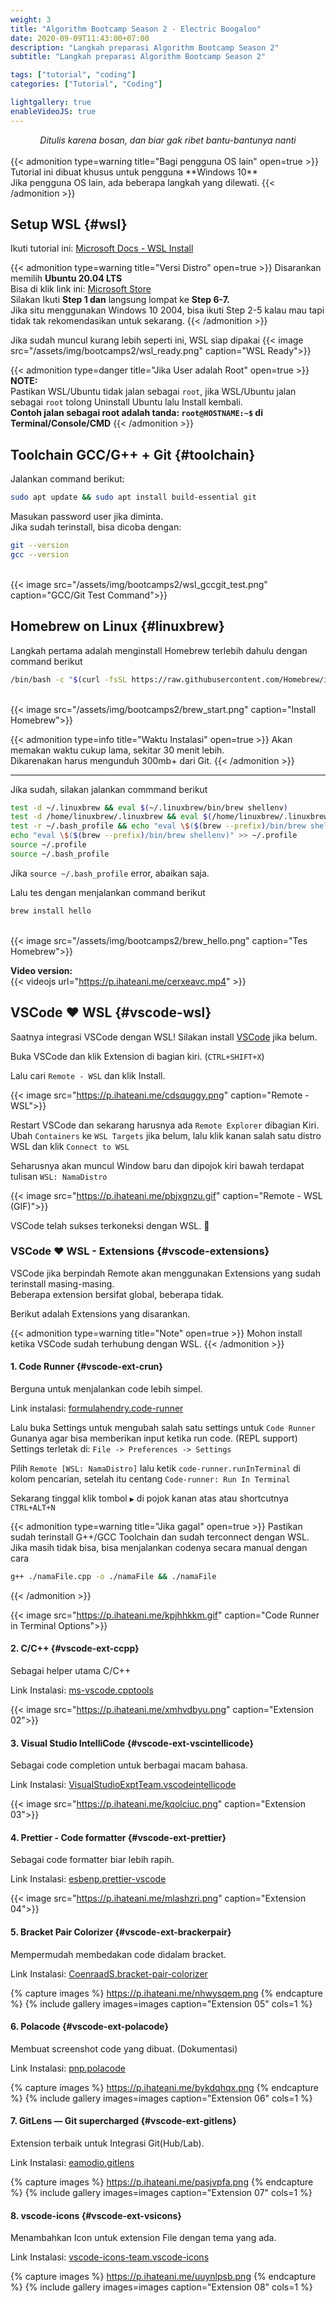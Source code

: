 ```yaml
---
weight: 3
title: "Algorithm Bootcamp Season 2 - Electric Boogaloo"
date: 2020-09-09T11:43:00+07:00
description: "Langkah preparasi Algorithm Bootcamp Season 2"
subtitle: "Langkah preparasi Algorithm Bootcamp Season 2"

tags: ["tutorial", "coding"]
categories: ["Tutorial", "Coding"]

lightgallery: true
enableVideoJS: true
---
```


<div align="center">
<i>Ditulis karena bosan, dan biar gak ribet bantu-bantunya nanti</i>
</div>

<!--more-->
<br>
{{< admonition type=warning title="Bagi pengguna OS lain" open=true >}}
Tutorial ini dibuat khusus untuk pengguna **Windows 10**<br>
Jika pengguna OS lain, ada beberapa langkah yang dilewati.
{{< /admonition >}}

## Setup WSL {#wsl}
Ikuti tutorial ini: [Microsoft Docs - WSL Install](https://docs.microsoft.com/en-us/windows/wsl/install-win10)

{{< admonition type=warning title="Versi Distro" open=true >}}
Disarankan memilih **Ubuntu 20.04 LTS**<br>
Bisa di klik link ini: [Microsoft Store](https://www.microsoft.com/store/apps/9n6svws3rx71)<br>
Silakan Ikuti **Step 1 dan** langsung lompat ke **Step 6-7.**<br>
Jika situ menggunakan Windows 10 2004, bisa ikuti Step 2-5 kalau mau tapi tidak tak rekomendasikan untuk sekarang.
{{< /admonition >}}

Jika sudah muncul kurang lebih seperti ini, WSL siap dipakai
{{< image src="/assets/img/bootcamps2/wsl_ready.png" caption="WSL Ready">}}

{{< admonition type=danger title="Jika User adalah Root" open=true >}}
**NOTE:**<br>
Pastikan WSL/Ubuntu tidak jalan sebagai `root`, jika WSL/Ubuntu jalan sebagai `root` tolong Uninstall Ubuntu lalu Install kembali.<br>
**Contoh jalan sebagai root adalah tanda: `root@HOSTNAME:~$` di Terminal/Console/CMD**
{{< /admonition >}}

## Toolchain GCC/G++ + Git {#toolchain}
Jalankan command berikut:<br>
```bash
sudo apt update && sudo apt install build-essential git
```

Masukan password user jika diminta.<br>
Jika sudah terinstall, bisa dicoba dengan:
```bash
git --version
gcc --version
```
<br>
{{< image src="/assets/img/bootcamps2/wsl_gccgit_test.png" caption="GCC/Git Test Command">}}

## Homebrew on Linux {#linuxbrew}
Langkah pertama adalah menginstall Homebrew terlebih dahulu dengan command berikut
```bash
/bin/bash -c "$(curl -fsSL https://raw.githubusercontent.com/Homebrew/install/master/install.sh)"
```
<br>
{{< image src="/assets/img/bootcamps2/brew_start.png" caption="Install Homebrew">}}

{{< admonition type=info title="Waktu Instalasi" open=true >}}
Akan memakan waktu cukup lama, sekitar 30 menit lebih.<br>
Dikarenakan harus mengunduh 300mb+ dari Git.
{{< /admonition >}}

---

Jika sudah, silakan jalankan commmand berikut
```bash
test -d ~/.linuxbrew && eval $(~/.linuxbrew/bin/brew shellenv)
test -d /home/linuxbrew/.linuxbrew && eval $(/home/linuxbrew/.linuxbrew/bin/brew shellenv)
test -r ~/.bash_profile && echo "eval \$($(brew --prefix)/bin/brew shellenv)" >> ~/.bash_profile
echo "eval \$($(brew --prefix)/bin/brew shellenv)" >> ~/.profile
source ~/.profile
source ~/.bash_profile
```

Jika `source ~/.bash_profile` error, abaikan saja.

Lalu tes dengan menjalankan command berikut
```bash
brew install hello
```
<br>
{{< image src="/assets/img/bootcamps2/brew_hello.png" caption="Tes Homebrew">}}
<br>

**Video version:**
<br>
{{< videojs url="https://p.ihateani.me/cerxeavc.mp4" >}}

## VSCode ❤️ WSL {#vscode-wsl}

Saatnya integrasi VSCode dengan WSL! Silakan install [VSCode](https://code.visualstudio.com/) jika belum.

Buka VSCode dan klik Extension di bagian kiri. (`CTRL+SHIFT+X`)

Lalu cari `Remote - WSL` dan klik Install.

{{< image src="https://p.ihateani.me/cdsquggy.png" caption="Remote - WSL">}}

Restart VSCode dan sekarang harusnya ada `Remote Explorer` dibagian Kiri.<br>
Ubah `Containers` ke `WSL Targets` jika belum, lalu klik kanan salah satu distro WSL
dan klik `Connect to WSL`

Seharusnya akan muncul Window baru dan dipojok kiri bawah terdapat tulisan `WSL: NamaDistro`

{{< image src="https://p.ihateani.me/pbjxgnzu.gif" caption="Remote - WSL (GIF)">}}

VSCode telah sukses terkoneksi dengan WSL. 🎉

### VSCode ❤️ WSL - Extensions {#vscode-extensions}

VSCode jika berpindah Remote akan menggunakan Extensions yang sudah terinstall masing-masing.<br>
Beberapa extension bersifat global, beberapa tidak.

Berikut adalah Extensions yang disarankan.

{{< admonition type=warning title="Note" open=true >}}
Mohon install ketika VSCode sudah terhubung dengan WSL.
{{< /admonition >}}

#### 1. Code Runner {#vscode-ext-crun}

Berguna untuk menjalankan code lebih simpel.

Link instalasi: [formulahendry.code-runner](https://marketplace.visualstudio.com/items?itemName=formulahendry.code-runner)

Lalu buka Settings untuk mengubah salah satu settings untuk `Code Runner`<br>
Gunanya agar bisa memberikan input ketika run code. (REPL support)<br>
Settings terletak di: `File -> Preferences -> Settings`

Pilih `Remote [WSL: NamaDistro]` lalu ketik `code-runner.runInTerminal` di kolom pencarian, setelah itu centang `Code-runner: Run In Terminal`

Sekarang tinggal klik tombol `▶️` di pojok kanan atas atau shortcutnya `CTRL+ALT+N`

{{< admonition type=warning title="Jika gagal" open=true >}}
Pastikan sudah terinstall G++/GCC Toolchain dan sudah terconnect dengan WSL.<br>
Jika masih tidak bisa, bisa menjalankan codenya secara manual dengan cara<br>
```bash
g++ ./namaFile.cpp -o ./namaFile && ./namaFile
```
{{< /admonition >}}

{{< image src="https://p.ihateani.me/kpjhhkkm.gif" caption="Code Runner in Terminal Options">}}

#### 2. C/C++ {#vscode-ext-ccpp}

Sebagai helper utama C/C++

Link Instalasi: [ms-vscode.cpptools](https://marketplace.visualstudio.com/items?itemName=ms-vscode.cpptools)

{{< image src="https://p.ihateani.me/xmhvdbyu.png" caption="Extension 02">}}

#### 3. Visual Studio IntelliCode {#vscode-ext-vscintellicode}

Sebagai code completion untuk berbagai macam bahasa.

Link Instalasi: [VisualStudioExptTeam.vscodeintellicode](https://marketplace.visualstudio.com/items?itemName=VisualStudioExptTeam.vscodeintellicode)

{{< image src="https://p.ihateani.me/kqolciuc.png" caption="Extension 03">}}

#### 4. Prettier - Code formatter {#vscode-ext-prettier}

Sebagai code formatter biar lebih rapih.

Link Instalasi: [esbenp.prettier-vscode](https://marketplace.visualstudio.com/items?itemName=esbenp.prettier-vscode)

{{< image src="https://p.ihateani.me/mlashzri.png" caption="Extension 04">}}

#### 5. Bracket Pair Colorizer {#vscode-ext-brackerpair}

Mempermudah membedakan code didalam bracket.

Link Instalasi: [CoenraadS.bracket-pair-colorizer](https://marketplace.visualstudio.com/items?itemName=CoenraadS.bracket-pair-colorizer)

{% capture images %}
	https://p.ihateani.me/nhwysqem.png
{% endcapture %}
{% include gallery images=images caption="Extension 05" cols=1 %}

#### 6. Polacode {#vscode-ext-polacode}

Membuat screenshot code yang dibuat. (Dokumentasi)

Link Instalasi: [pnp.polacode](https://marketplace.visualstudio.com/items?itemName=pnp.polacode)

{% capture images %}
	https://p.ihateani.me/bykdqhqx.png
{% endcapture %}
{% include gallery images=images caption="Extension 06" cols=1 %}

#### 7. GitLens — Git supercharged {#vscode-ext-gitlens}

Extension terbaik untuk Integrasi Git(Hub/Lab).

Link Instalasi: [eamodio.gitlens](https://marketplace.visualstudio.com/items?itemName=eamodio.gitlens)

{% capture images %}
	https://p.ihateani.me/pasjvpfa.png
{% endcapture %}
{% include gallery images=images caption="Extension 07" cols=1 %}

#### 8. vscode-icons {#vscode-ext-vsicons}

Menambahkan Icon untuk extension File dengan tema yang ada.

Link Instalasi: [vscode-icons-team.vscode-icons](https://marketplace.visualstudio.com/items?itemName=vscode-icons-team.vscode-icons)

{% capture images %}
	https://p.ihateani.me/uuynlpsb.png
{% endcapture %}
{% include gallery images=images caption="Extension 08" cols=1 %}
